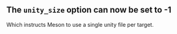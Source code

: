 ## The `unity_size` option can now be set to -1

Which instructs Meson to use a single unity file per target.
